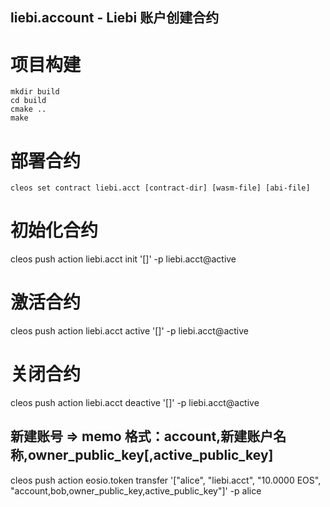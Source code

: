 liebi.account - Liebi 账户创建合约
-----------

# 项目构建
```
mkdir build
cd build
cmake ..
make
```

# 部署合约
```
cleos set contract liebi.acct [contract-dir] [wasm-file] [abi-file]
```

# 初始化合约
cleos push action liebi.acct init '[]' -p liebi.acct@active

# 激活合约
cleos push action liebi.acct active '[]' -p liebi.acct@active

# 关闭合约
cleos push action liebi.acct deactive '[]' -p liebi.acct@active

## 新建账号 => memo 格式：account,新建账户名称,owner_public_key[,active_public_key]
cleos push action eosio.token transfer '["alice", "liebi.acct", "10.0000 EOS", "account,bob,owner_public_key,active_public_key"]' -p alice
